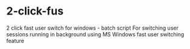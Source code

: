 # 2-click-fus
2 click fast user switch for windows - batch script
For switching user sessions running in background using MS Windows fast user switching feature
